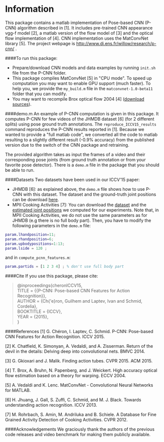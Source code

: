 Information
===========

This package contains a matlab implementation of Pose-based CNN (P-CNN) algorithm described in \[1\]. It includes pre-trained CNN appearance vgg-f model \[2\], a matlab version of the flow model of \[3\] and the optical flow implementation of \[4\]. CNN implementation uses the MatConvNet library \[5\]. The project webpage is http://www.di.ens.fr/willow/research/p-cnn/ .

####To run this package:
- Prepare/download CNN models and data examples by running `init.sh` file from the P-CNN folder.
- This package compiles MatConvNet \[5\] in "CPU mode". To speed up computation you may want to enable GPU support (much faster). To help you, we provide the `my_build.m` file in the `matconvnet-1.0-beta11` folder that you can modify.
- You may want to recompile Brox optical flow 2004 \[4\] ([download sources](http://lmb.informatik.uni-freiburg.de/resources/software.php)).

####demo.m
An example of P-CNN computation is given in this package. It computes P-CNN for few videos of the JHMDB dataset \[6\] (for 2 different splits) using pose ground truth annotations.
The `reproduce_ICCV15_results` command reproduces the P-CNN results reported in \[1\]. Because we wanted to provide a "full matlab code", we converted all the code to matlab resulting to a slightly different result (-0.9% accuracy) from the published version due to the switch of the CNN package and retraining.

The provided algorithm takes as input the frames of a video and their corresponding pose joints (from ground truth annotation or from your favorite pose detector). There is a `demo.m` file in the package that you should be able to run.

####Datasets
Two datasets have been used in our ICCV'15 paper:
- JHMDB \[6\]: as explained above, the `demo.m` file shows how to use P-CNN with this dataset. The dataset and the ground-truth joint positions can be download [here](http://jhmdb.is.tue.mpg.de).
- MPII Cooking Activities \[7\]: You can download the [dataset](https://www.mpi-inf.mpg.de/departments/computer-vision-and-multimodal-computing/research/human-activity-recognition/mpii-cooking-activities-dataset/) and the [estimated joint positions](http://www.di.ens.fr/willow/research/p-cnn/download/MPII_Cooking_joint_positions.tar) we computed for our experiments. Note that, in MPII Cooking Activities, we do not use the same parameters as for JHMDB (e.g there is no full body part). Then, you have to modify the following parameters in the `demo.m` file:
```matlab
param.lhandposition=11;
param.rhandposition=6;
param.upbodypositions=1:13;
param.lside = 120 ;
```
and in `compute_pcnn_features.m`:
```matlab
param.partids = [1 2 3 4] ; % don't use full body part
```

####Cite
If you use this package, please cite:

>@inproceedings{cheronICCV15,<br>
TITLE = {{P-CNN: Pose-based CNN Features for Action Recognition}},<br>
AUTHOR = {Ch{\'e}ron, Guilhem and Laptev, Ivan and Schmid, Cordelia},<br>
BOOKTITLE = {ICCV},<br>
YEAR = {2015},<br>
}

####References
\[1\] G. Chéron, I. Laptev, C. Schmid. P-CNN: Pose-based CNN Features for Action Recognition. ICCV 2015.

\[2\] K. Chatfield, K. Simonyan, A. Vedaldi, and A. Zisserman. Return of the devil in the details: Delving deep into convolutional nets. BMVC 2014.

\[3\] G. Gkioxari and J. Malik. Finding action tubes. CVPR 2015. ACM 2015.

\[4\] T. Brox, A. Bruhn, N. Papenberg, and J. Weickert. High accuracy optical flow estimation based on a theory for warping. ECCV 2004.

\[5\] A. Vedaldi and K. Lenc. MatConvNet - Convolutional Neural Networks for MATLAB. 

\[6\] H. Jhuang, J. Gall, S. Zuffi, C. Schmid, and M. J. Black. Towards understanding action recognition. ICCV 2013.

\[7\] M. Rohrbach, S. Amin, M. Andriluka and B. Schiele. A Database for Fine Grained Activity Detection of Cooking Activities. CVPR 2012.

####Acknowledgements
We graciously thank the authors of the previous code releases and video benchmark for making them publicly available.
